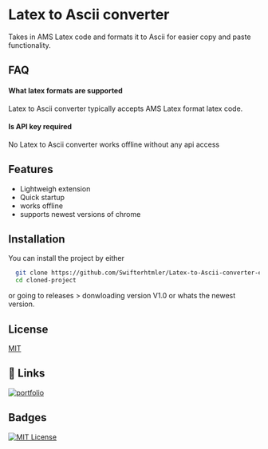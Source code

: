 
# Latex to Ascii converter

Takes in AMS Latex code and formats it to Ascii for easier copy and paste functionality.





## FAQ

#### What latex formats are supported

Latex to Ascii converter typically accepts AMS Latex format latex code.

#### Is API key required

No Latex to Ascii converter works offline without any api access


## Features

- Lightweigh extension
- Quick startup
- works offline
- supports newest versions of chrome


## Installation

You can install the project by either

```bash
  git clone https://github.com/Swifterhtmler/Latex-to-Ascii-converter-extension.git
  cd cloned-project
```

or going to releases > donwloading version V1.0 or whats the newest version.

## License

[MIT](https://github.com/Swifterhtmler/Latex-to-Ascii-converter-extension/tree/main?tab=MIT-1-ov-file#)


## 🔗 Links
[![portfolio](https://img.shields.io/badge/my_portfolio-000?style=for-the-badge&logo=ko-fi&logoColor=white)](https://swifterhtmler.github.io/Portfolio/)

## Badges

[![MIT License](https://img.shields.io/badge/License-MIT-green.svg)](https://github.com/Swifterhtmler/Latex-to-Ascii-converter-extension/tree/main?tab=MIT-1-ov-file#)
